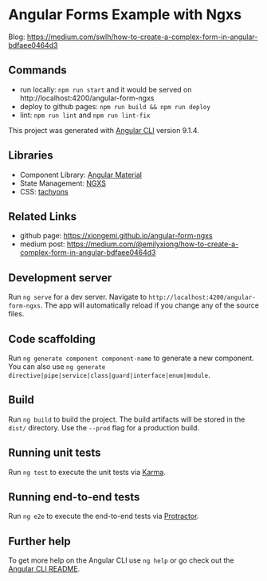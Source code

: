 # Angular Forms Example with Ngxs

Blog: https://medium.com/swlh/how-to-create-a-complex-form-in-angular-bdfaee0464d3

## Commands

- run locally: `npm run start` and it would be served on http://localhost:4200/angular-form-ngxs
- deploy to github pages: `npm run build && npm run deploy`
- lint: `npm run lint` and `npm run lint-fix`

This project was generated with [Angular CLI](https://github.com/angular/angular-cli) version 9.1.4.

## Libraries

- Component Library: [Angular Material](https://material.angular.io/)
- State Management: [NGXS](https://www.ngxs.io/)
- CSS: [tachyons](https://tachyons.io/)

## Related Links

- github page: https://xiongemi.github.io/angular-form-ngxs
- medium post: https://medium.com/@emilyxiong/how-to-create-a-complex-form-in-angular-bdfaee0464d3

## Development server

Run `ng serve` for a dev server. Navigate to `http://localhost:4200/angular-form-ngxs`. The app will automatically reload if you change any of the source files.

## Code scaffolding

Run `ng generate component component-name` to generate a new component. You can also use `ng generate directive|pipe|service|class|guard|interface|enum|module`.

## Build

Run `ng build` to build the project. The build artifacts will be stored in the `dist/` directory. Use the `--prod` flag for a production build.

## Running unit tests

Run `ng test` to execute the unit tests via [Karma](https://karma-runner.github.io).

## Running end-to-end tests

Run `ng e2e` to execute the end-to-end tests via [Protractor](http://www.protractortest.org/).

## Further help

To get more help on the Angular CLI use `ng help` or go check out the [Angular CLI README](https://github.com/angular/angular-cli/blob/master/README.md).
